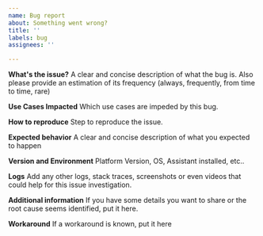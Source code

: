 ```yaml
---
name: Bug report
about: Something went wrong?
title: ''
labels: bug
assignees: ''

---
```


**What's the issue?**
A clear and concise description of what the bug is.
Also please provide an estimation of its frequency (always, frequently, from time to time, rare)

**Use Cases Impacted**
Which use cases are impeded by this bug.

**How to reproduce**
Step to reproduce the issue.

**Expected behavior**
A clear and concise description of what you expected to happen

**Version and Environment**
Platform Version, OS, Assistant installed, etc..

**Logs**
Add any other logs, stack traces, screenshots or even videos that could help for this issue investigation.

**Additional information**
If you have some details you want to share or the root cause seems identified, put it here.

**Workaround**
If a workaround is known, put it here
